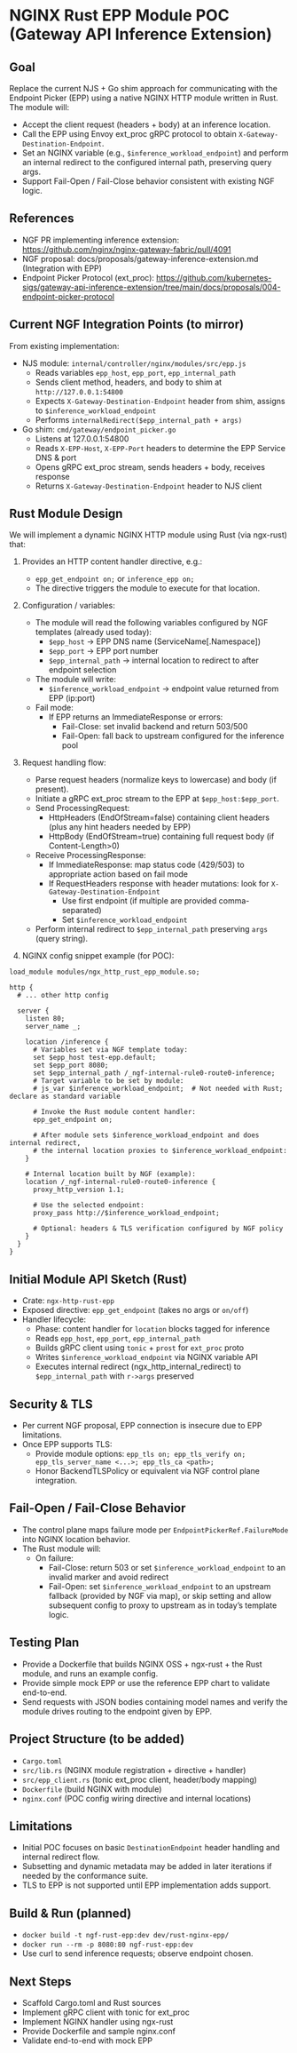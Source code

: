 NGINX Rust EPP Module POC (Gateway API Inference Extension)
===============================================================

Goal
----
Replace the current NJS + Go shim approach for communicating with the Endpoint Picker (EPP) using a native NGINX HTTP module written in Rust. The module will:
- Accept the client request (headers + body) at an inference location.
- Call the EPP using Envoy ext_proc gRPC protocol to obtain `X-Gateway-Destination-Endpoint`.
- Set an NGINX variable (e.g., `$inference_workload_endpoint`) and perform an internal redirect to the configured internal path, preserving query args.
- Support Fail-Open / Fail-Close behavior consistent with existing NGF logic.

References
----------
- NGF PR implementing inference extension: https://github.com/nginx/nginx-gateway-fabric/pull/4091
- NGF proposal: docs/proposals/gateway-inference-extension.md (Integration with EPP)
- Endpoint Picker Protocol (ext_proc): https://github.com/kubernetes-sigs/gateway-api-inference-extension/tree/main/docs/proposals/004-endpoint-picker-protocol

Current NGF Integration Points (to mirror)
------------------------------------------
From existing implementation:
- NJS module: `internal/controller/nginx/modules/src/epp.js`
  - Reads variables `epp_host`, `epp_port`, `epp_internal_path`
  - Sends client method, headers, and body to shim at `http://127.0.0.1:54800`
  - Expects `X-Gateway-Destination-Endpoint` header from shim, assigns to `$inference_workload_endpoint`
  - Performs `internalRedirect($epp_internal_path + args)`
- Go shim: `cmd/gateway/endpoint_picker.go`
  - Listens at 127.0.0.1:54800
  - Reads `X-EPP-Host`, `X-EPP-Port` headers to determine the EPP Service DNS & port
  - Opens gRPC ext_proc stream, sends headers + body, receives response
  - Returns `X-Gateway-Destination-Endpoint` header to NJS client

Rust Module Design
------------------
We will implement a dynamic NGINX HTTP module using Rust (via ngx-rust) that:
1) Provides an HTTP content handler directive, e.g.:
   - `epp_get_endpoint on;` or `inference_epp on;`
   - The directive triggers the module to execute for that location.

2) Configuration / variables:
   - The module will read the following variables configured by NGF templates (already used today):
     - `$epp_host` -> EPP DNS name (ServiceName[.Namespace])
     - `$epp_port` -> EPP port number
     - `$epp_internal_path` -> internal location to redirect to after endpoint selection
   - The module will write:
     - `$inference_workload_endpoint` -> endpoint value returned from EPP (ip:port)
   - Fail mode:
     - If EPP returns an ImmediateResponse or errors:
       - Fail-Close: set invalid backend and return 503/500
       - Fail-Open: fall back to upstream configured for the inference pool

3) Request handling flow:
   - Parse request headers (normalize keys to lowercase) and body (if present).
   - Initiate a gRPC ext_proc stream to the EPP at `$epp_host:$epp_port`.
   - Send ProcessingRequest:
     - HttpHeaders (EndOfStream=false) containing client headers (plus any hint headers needed by EPP)
     - HttpBody (EndOfStream=true) containing full request body (if Content-Length>0)
   - Receive ProcessingResponse:
     - If ImmediateResponse: map status code (429/503) to appropriate action based on fail mode
     - If RequestHeaders response with header mutations: look for `X-Gateway-Destination-Endpoint`
       - Use first endpoint (if multiple are provided comma-separated)
       - Set `$inference_workload_endpoint`
   - Perform internal redirect to `$epp_internal_path` preserving `args` (query string).

4) NGINX config snippet example (for POC):
```
load_module modules/ngx_http_rust_epp_module.so;

http {
  # ... other http config

  server {
    listen 80;
    server_name _;

    location /inference {
      # Variables set via NGF template today:
      set $epp_host test-epp.default;
      set $epp_port 8080;
      set $epp_internal_path /_ngf-internal-rule0-route0-inference;
      # Target variable to be set by module:
      # js_var $inference_workload_endpoint;  # Not needed with Rust; declare as standard variable

      # Invoke the Rust module content handler:
      epp_get_endpoint on;

      # After module sets $inference_workload_endpoint and does internal redirect,
      # the internal location proxies to $inference_workload_endpoint:
    }

    # Internal location built by NGF (example):
    location /_ngf-internal-rule0-route0-inference {
      proxy_http_version 1.1;

      # Use the selected endpoint:
      proxy_pass http://$inference_workload_endpoint;

      # Optional: headers & TLS verification configured by NGF policy
    }
  }
}
```

Initial Module API Sketch (Rust)
--------------------------------
- Crate: `ngx-http-rust-epp`
- Exposed directive: `epp_get_endpoint` (takes no args or `on/off`)
- Handler lifecycle:
  - Phase: content handler for `location` blocks tagged for inference
  - Reads `epp_host`, `epp_port`, `epp_internal_path`
  - Builds gRPC client using `tonic` + `prost` for `ext_proc` proto
  - Writes `$inference_workload_endpoint` via NGINX variable API
  - Executes internal redirect (ngx_http_internal_redirect) to `$epp_internal_path` with `r->args` preserved

Security & TLS
--------------
- Per current NGF proposal, EPP connection is insecure due to EPP limitations.
- Once EPP supports TLS:
  - Provide module options: `epp_tls on; epp_tls_verify on; epp_tls_server_name <...>; epp_tls_ca <path>;`
  - Honor BackendTLSPolicy or equivalent via NGF control plane integration.

Fail-Open / Fail-Close Behavior
-------------------------------
- The control plane maps failure mode per `EndpointPickerRef.FailureMode` into NGINX location behavior.
- The Rust module will:
  - On failure:
    - Fail-Close: return 503 or set `$inference_workload_endpoint` to an invalid marker and avoid redirect
    - Fail-Open: set `$inference_workload_endpoint` to an upstream fallback (provided by NGF via map),
      or skip setting and allow subsequent config to proxy to upstream as in today’s template logic.

Testing Plan
------------
- Provide a Dockerfile that builds NGINX OSS + ngx-rust + the Rust module, and runs an example config.
- Provide simple mock EPP or use the reference EPP chart to validate end-to-end.
- Send requests with JSON bodies containing model names and verify the module drives routing to the endpoint given by EPP.

Project Structure (to be added)
-------------------------------
- `Cargo.toml`
- `src/lib.rs`         (NGINX module registration + directive + handler)
- `src/epp_client.rs`  (tonic ext_proc client, header/body mapping)
- `Dockerfile`         (build NGINX with module)
- `nginx.conf`         (POC config wiring directive and internal locations)

Limitations
-----------
- Initial POC focuses on basic `DestinationEndpoint` header handling and internal redirect flow.
- Subsetting and dynamic metadata may be added in later iterations if needed by the conformance suite.
- TLS to EPP is not supported until EPP implementation adds support.

Build & Run (planned)
---------------------
- `docker build -t ngf-rust-epp:dev dev/rust-nginx-epp/`
- `docker run --rm -p 8080:80 ngf-rust-epp:dev`
- Use curl to send inference requests; observe endpoint chosen.

Next Steps
----------
- Scaffold Cargo.toml and Rust sources
- Implement gRPC client with tonic for ext_proc
- Implement NGINX handler using ngx-rust
- Provide Dockerfile and sample nginx.conf
- Validate end-to-end with mock EPP
